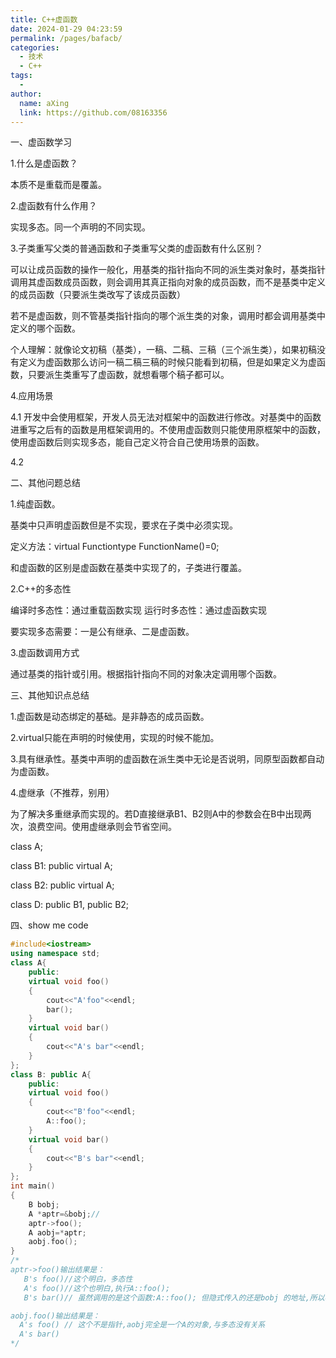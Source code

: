 ```yaml
---
title: C++虚函数
date: 2024-01-29 04:23:59
permalink: /pages/bafacb/
categories:
  - 技术
  - C++
tags:
  - 
author: 
  name: aXing
  link: https://github.com/08163356
---
```


一、虚函数学习

1.什么是虚函数？

本质不是重载而是覆盖。

2.虚函数有什么作用？

实现多态。同一个声明的不同实现。

3.子类重写父类的普通函数和子类重写父类的虚函数有什么区别？

可以让成员函数的操作一般化，用基类的指针指向不同的派生类对象时，基类指针调用其虚函数成员函数，则会调用其真正指向对象的成员函数，而不是基类中定义的成员函数（只要派生类改写了该成员函数）

若不是虚函数，则不管基类指针指向的哪个派生类的对象，调用时都会调用基类中定义的哪个函数。

<!-- more -->
个人理解：就像论文初稿（基类），一稿、二稿、三稿（三个派生类），如果初稿没有定义为虚函数那么访问一稿二稿三稿的时候只能看到初稿，但是如果定义为虚函数，只要派生类重写了虚函数，就想看哪个稿子都可以。

4.应用场景

4.1 开发中会使用框架，开发人员无法对框架中的函数进行修改。对基类中的函数进重写之后有的函数是用框架调用的。不使用虚函数则只能使用原框架中的函数，使用虚函数后则实现多态，能自己定义符合自己使用场景的函数。

4.2 

二、其他问题总结

1.纯虚函数。

基类中只声明虚函数但是不实现，要求在子类中必须实现。

定义方法：virtual Functiontype FunctionName()=0;

和虚函数的区别是虚函数在基类中实现了的，子类进行覆盖。

2.C++的多态性

编译时多态性：通过重载函数实现
运行时多态性：通过虚函数实现

要实现多态需要：一是公有继承、二是虚函数。

3.虚函数调用方式

通过基类的指针或引用。根据指针指向不同的对象决定调用哪个函数。

三、其他知识点总结

1.虚函数是动态绑定的基础。是非静态的成员函数。

2.virtual只能在声明的时候使用，实现的时候不能加。

3.具有继承性。基类中声明的虚函数在派生类中无论是否说明，同原型函数都自动为虚函数。

4.虚继承（不推荐，别用）

为了解决多重继承而实现的。若D直接继承B1、B2则A中的参数会在B中出现两次，浪费空间。使用虚继承则会节省空间。

class A;

class B1: public virtual A;

class B2: public virtual A;

class D: public  B1, public B2; 

四、show me code

```c++
#include<iostream>
using namespace std;
class A{
    public:
    virtual void foo()
    {
        cout<<"A'foo"<<endl;
        bar();
    }
    virtual void bar()
    {
        cout<<"A's bar"<<endl;
    }
};
class B: public A{
    public:
    virtual void foo()
    {
        cout<<"B'foo"<<endl;
        A::foo();
    }
    virtual void bar()
    {
        cout<<"B's bar"<<endl;
    }
};
int main()
{
    B bobj;
    A *aptr=&bobj;//
    aptr->foo();
    A aobj=*aptr;
    aobj.foo();
}
/*
aptr->foo()输出结果是：
   B's foo()//这个明白，多态性
   A's foo()//这个也明白,执行A::foo();
   B's bar()// 虽然调用的是这个函数:A::foo(); 但隐式传入的还是bobj 的地址,所以再次调用bar();调用时还是会调用B的函数, 与虚函数指针有关

aobj.foo()输出结果是：
  A's foo() // 这个不是指针,aobj完全是一个A的对象,与多态没有关系
  A's bar() 
*/
```

